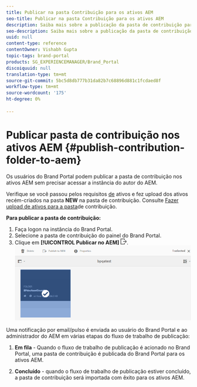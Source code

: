 ```yaml
---
title: Publicar na pasta Contribuição para os ativos AEM
seo-title: Publicar na pasta Contribuição para os ativos AEM
description: Saiba mais sobre a publicação da pasta de contribuição para os ativos AEM no Portal da marca.
seo-description: Saiba mais sobre a publicação da pasta de contribuição para os ativos AEM no Portal da marca.
uuid: null
content-type: reference
contentOwner: Vishabh Gupta
topic-tags: brand-portal
products: SG_EXPERIENCEMANAGER/Brand_Portal
discoiquuid: null
translation-type: tm+mt
source-git-commit: 5bc5d8db777b31da82b7c68896d881c1fcdaed8f
workflow-type: tm+mt
source-wordcount: '175'
ht-degree: 0%

---
```



# Publicar pasta de contribuição nos ativos AEM {#publish-contribution-folder-to-aem}

Os usuários do Brand Portal podem publicar a pasta de contribuição nos ativos AEM sem precisar acessar a instância do autor do AEM.

Verifique se você passou pelos requisitos [de](brand-portal-download-asset-requirements.md) ativos e fez upload dos ativos recém-criados na pasta **NEW** na pasta de contribuição. Consulte [Fazer upload de ativos para a pasta](brand-portal-upload-assets-to-contribution-folder.md)de contribuição.

**Para publicar a pasta de contribuição:**

1. Faça logon na instância do Brand Portal.
1. Selecione a pasta de contribuição do painel do Brand Portal.
1. Clique em **[!UICONTROL Publicar no AEM]** ![](assets/export.png).
   ![](assets/publish-contribution-folder-to-aem.png)

Uma notificação por email/pulso é enviada ao usuário do Brand Portal e ao administrador do AEM em várias etapas do fluxo de trabalho de publicação:
1. **Em fila** - Quando o fluxo de trabalho de publicação é acionado no Brand Portal, uma pasta de contribuição é publicada do Brand Portal para os ativos AEM.

1. **Concluído** - quando o fluxo de trabalho de publicação estiver concluído, a pasta de contribuição será importada com êxito para os ativos AEM.


